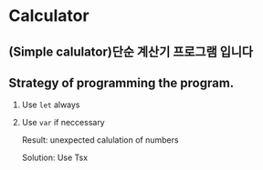 # Calculator

## (Simple calulator)단순 계산기 프로그램 입니다

## Strategy of programming the program.

1. Use ```let``` always
2. Use ```var``` if neccessary


   Result: unexpected calulation of numbers

   Solution: Use Tsx
